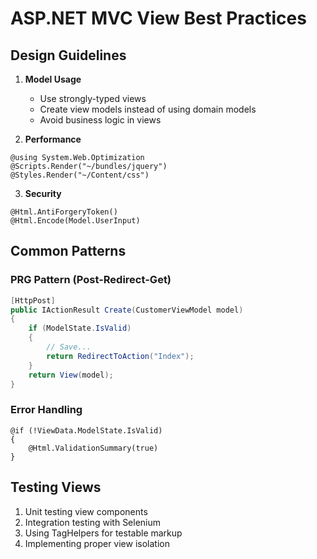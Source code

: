 # ASP.NET MVC View Best Practices

## Design Guidelines

1. **Model Usage**
   - Use strongly-typed views
   - Create view models instead of using domain models
   - Avoid business logic in views

2. **Performance**
```cshtml
@using System.Web.Optimization
@Scripts.Render("~/bundles/jquery")
@Styles.Render("~/Content/css")
```

3. **Security**
```cshtml
@Html.AntiForgeryToken()
@Html.Encode(Model.UserInput)
```

## Common Patterns

### PRG Pattern (Post-Redirect-Get)
```csharp
[HttpPost]
public IActionResult Create(CustomerViewModel model)
{
    if (ModelState.IsValid)
    {
        // Save...
        return RedirectToAction("Index");
    }
    return View(model);
}
```

### Error Handling
```cshtml
@if (!ViewData.ModelState.IsValid)
{
    @Html.ValidationSummary(true)
}
```

## Testing Views

1. Unit testing view components
2. Integration testing with Selenium
3. Using TagHelpers for testable markup
4. Implementing proper view isolation
